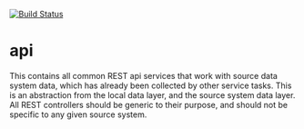 [![Build Status](https://jenkinskdc.kdc.capitalone.com/itojenkins/buildStatus/icon?job=Dashboard-API-Jay)](https://jenkinskdc.kdc.capitalone.com/itojenkins/view/Dashboard/job/Dashboard-API-Jay/)

api
===
This contains all common REST api services that work with source data system data, which has already
been collected by other service tasks.  This is an abstraction from the local data layer, and the source
system data layer.  All REST controllers should be generic to their purpose, and should not be specific
to any given source system.
